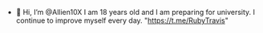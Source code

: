 - 👋 Hi, I’m @Allien10X
I am 18 years old and I am preparing for university.
I continue to improve myself every day.
"https://t.me/RubyTravis"
